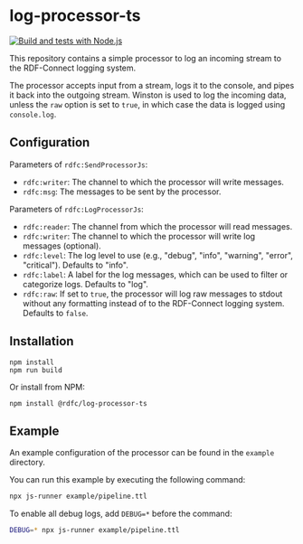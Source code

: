 # log-processor-ts

[![Build and tests with Node.js](https://github.com/rdf-connect/log-processor-ts/actions/workflows/build-test.yml/badge.svg)](https://github.com/rdf-connect/log-processor-ts/actions/workflows/build-test.yml)

This repository contains a simple processor to log an incoming stream to the RDF-Connect logging system.

The processor accepts input from a stream, logs it to the console, and pipes it back into the outgoing stream.
Winston is used to log the incoming data, unless the `raw` option is set to `true`, in which case the data is logged
using `console.log`.

## Configuration

Parameters of `rdfc:SendProcessorJs`:
- `rdfc:writer`: The channel to which the processor will write messages.
- `rdfc:msg`: The messages to be sent by the processor.

Parameters of `rdfc:LogProcessorJs`:
- `rdfc:reader`: The channel from which the processor will read messages.
- `rdfc:writer`: The channel to which the processor will write log messages (optional).
- `rdfc:level`: The log level to use (e.g., "debug", "info", "warning", "error", "critical"). Defaults to "info".
- `rdfc:label`: A label for the log messages, which can be used to filter or categorize logs. Defaults to "log".
- `rdfc:raw`: If set to `true`, the processor will log raw messages to stdout without any formatting instead of to the RDF-Connect logging system. Defaults to `false`.

## Installation

```
npm install
npm run build
```

Or install from NPM:

```
npm install @rdfc/log-processor-ts
```

## Example

An example configuration of the processor can be found in the `example` directory.

You can run this example by executing the following command:

```bash
npx js-runner example/pipeline.ttl
```

To enable all debug logs, add `DEBUG=*` before the command:

```bash
DEBUG=* npx js-runner example/pipeline.ttl
```
